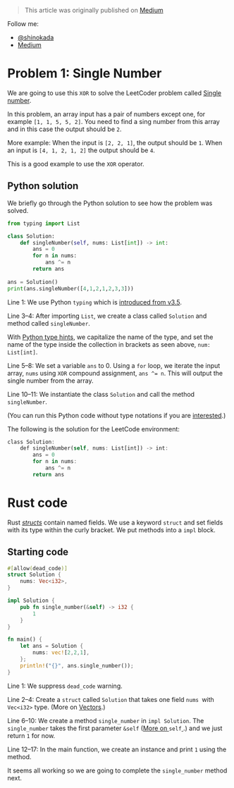 > This article was originally published on [Medium](https://towardsdatascience.com/a-comprehensive-tutorial-to-rust-operators-for-beginners-11554b2c64d4)

Follow me:
- [@shinokada](https://twitter.com/shinokada)
- [Medium](https://medium.com/@shinichiokada)

# Problem 1: Single Number

We are going to use this `XOR` to solve the LeetCoder problem called [Single number](https://leetcode.com/problems/single-number/).

In this problem, an array input has a pair of numbers except one, for example `[1, 1, 5, 5, 2]`. You need to find a sing number from this array and in this case the output should be `2`.

More example: When the input is `[2, 2, 1]`, the output should be `1`. When an input is `[4, 1, 2, 1, 2]` the output should be `4`.

This is a good example to use the `XOR` operator.

## Python solution

We briefly go through the Python solution to see how the problem was solved.

```python runnable
from typing import List

class Solution:
    def singleNumber(self, nums: List[int]) -> int:
        ans = 0
        for n in nums:
            ans ^= n
        return ans
        
ans = Solution()
print(ans.singleNumber([4,1,2,1,2,3,3]))
```

Line 1: We use Python `typing` which is [introduced from v3.5](https://docs.python.org/3/library/typing.html).

Line 3–4: After importing `List`, we create a class called `Solution` and method called `singleNumber`.

With [Python type hints](https://mypy.readthedocs.io/en/stable/cheat_sheet_py3.html), we capitalize the name of the type, and set the name of the type inside the collection in brackets as seen above, `num: List[int]`.

Line 5–8: We set a variable `ans` to 0. Using a `for` loop, we iterate the input array, `nums` using `XOR` compound assignment, `ans ^= n`. This will output the single number from the array.

Line 10–11: We instantiate the class `Solution` and call the method `singleNumber`.

(You can run this Python code without type notations if you are [interested](https://tech.io/snippet/ak3wW3m).)

The following is the solution for the LeetCode environment:

```rust
class Solution:
    def singleNumber(self, nums: List[int]) -> int:
        ans = 0
        for n in nums:
            ans ^= n
        return ans
```

# Rust code

Rust [*structs*](https://towardsdatascience.com/learning-rust-by-converting-python-to-rust-259e735591c6) contain named fields. We use a keyword `struct` and set fields with its type within the curly bracket. We put methods into a `impl` block.

## Starting code

```rust runnable
#[allow(dead_code)]
struct Solution {
    nums: Vec<i32>,
}

impl Solution {
    pub fn single_number(&self) -> i32 {
        1
    }
}

fn main() {
    let ans = Solution {
        nums: vec![2,2,1],
    };
    println!("{}", ans.single_number());
}
```

Line 1: We suppress `dead_code` warning.

Line 2–4: Create a `struct` called `Solution` that takes one field `nums `with `Vec<i32>` type. (More on [Vectors](https://towardsdatascience.com/learning-rust-by-converting-python-to-rust-259e735591c6).)

Line 6–10: We create a method `single_number` in `impl Solution`. The `single_number` takes the first parameter `&self` ([More on ](https://towardsdatascience.com/learning-rust-by-converting-python-to-rust-259e735591c6)`self`[ ](https://towardsdatascience.com/learning-rust-by-converting-python-to-rust-259e735591c6).) and we just return `1` for now.

Line 12–17: In the main function, we create an instance and print `1` using the method.

It seems all working so we are going to complete the `single_number` method next.
